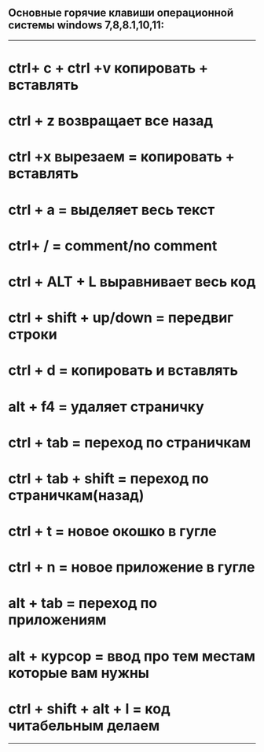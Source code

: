 ## Основные горячие клавиши операционной системы windows 7,8,8.1,10,11:

---

# ctrl+ c + ctrl +v  копировать + вставлять

# ctrl + z возвращает все назад

# ctrl +x вырезаем = копировать + вставлять

# ctrl + a = выделяет весь текст

# ctrl+ / = comment/no comment

# ctrl + ALT + L выравнивает весь код

# ctrl + shift + up/down = передвиг строки

# ctrl + d = копировать и вставлять

# alt + f4 = удаляет страничку

# ctrl + tab = переход по страничкам

# ctrl + tab + shift = переход по страничкам(назад)

# ctrl + t =  новое окошко в гугле

# ctrl + n =  новое приложение в гугле

# alt + tab = переход по приложениям

# alt + курсор = ввод про тем местам которые вам нужны

# ctrl + shift + alt + l = код читабельным делаем

---
